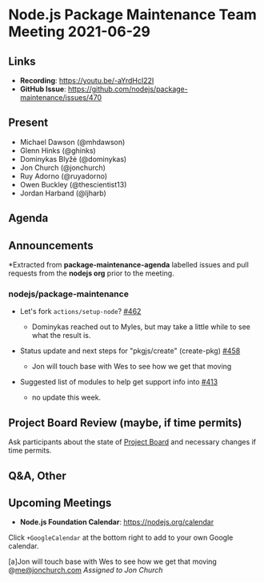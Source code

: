 # Node.js  Package Maintenance Team Meeting 2021-06-29

## Links

* **Recording**:  <https://youtu.be/-aYrdHcI22I>
* **GitHub Issue**: <https://github.com/nodejs/package-maintenance/issues/470>

## Present

* Michael Dawson (@mhdawson)
* Glenn Hinks (@ghinks)
* Dominykas Blyžė (@dominykas)
* Jon Church (@jonchurch)
* Ruy Adorno (@ruyadorno)
* Owen Buckley (@thescientist13)
* Jordan Harband (@ljharb)

## Agenda

## Announcements

*Extracted from **package-maintenance-agenda** labelled issues and pull requests from the **nodejs org** prior to the meeting.

### nodejs/package-maintenance

* Let's fork `actions/setup-node`? [#462](https://github.com/nodejs/package-maintenance/issues/462)
  * Dominykas reached out to Myles, but may take a little while to see what the result is.

* Status update and next steps for "pkgjs/create" (create-pkg) [#458](https://github.com/nodejs/package-maintenance/issues/458)
  * Jon will touch base with Wes to see how we get that moving

* Suggested list of modules to help get support info into [#413](https://github.com/nodejs/package-maintenance/issues/413)
  * no update this week.

## Project Board Review (maybe, if time permits)

Ask participants about the state of [Project Board](https://github.com/nodejs/package-maintenance/projects/1) and necessary changes if time permits.

## Q&A, Other

## Upcoming Meetings

* **Node.js Foundation Calendar**: <https://nodejs.org/calendar>

Click `+GoogleCalendar` at the bottom right to add to your own Google calendar.

[a]Jon will touch base with Wes to see how we get that moving @me@jonchurch.com
_Assigned to Jon Church_

